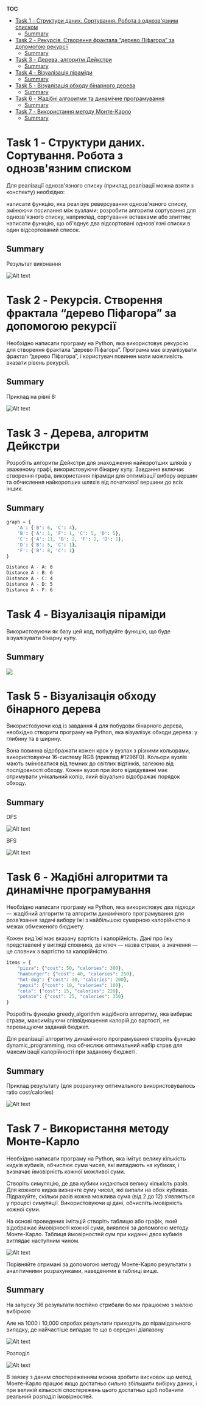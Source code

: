 
**TOC**

- [Task 1 - Структури даних. Сортування. Робота з однозв'язним списком](#task-1---структури-даних-сортування-робота-з-однозвязним-списком)
    - [Summary](#summary)
- [Task 2 - Рекурсія. Створення фрактала “дерево Піфагора” за допомогою рекурсії](#task-2---рекурсія-створення-фрактала-дерево-піфагора-за-допомогою-рекурсії)
    - [Summary](#summary-1)
- [Task 3 - Дерева, алгоритм Дейкстри](#task-3---дерева-алгоритм-дейкстри)
    - [Summary](#summary-2)
- [Task 4 - Візуалізація піраміди](#task-4---візуалізація-піраміди)
    - [Summary](#summary-3)
- [Task 5 - Візуалізація обходу бінарного дерева](#task-5---візуалізація-обходу-бінарного-дерева)
    - [Summary](#summary-4)
- [Task 6 - Жадібні алгоритми та динамічне програмування](#task-6---жадібні-алгоритми-та-динамічне-програмування)
    - [Summary](#summary-5)
- [Task 7 - Використання методу Монте-Карло](#task-7---використання-методу-монте-карло)
    - [Summary](#summary-6)


# Task 1 - Структури даних. Сортування. Робота з однозв'язним списком


Для реалізації однозв'язного списку (приклад реалізації можна взяти з конспекту) необхідно:

написати функцію, яка реалізує реверсування однозв'язного списку, змінюючи посилання між вузлами;
розробити алгоритм сортування для однозв'язного списку, наприклад, сортування вставками або злиттям;
написати функцію, що об'єднує два відсортовані однозв'язні списки в один відсортований список.

## Summary

Результат виконання

![Alt text](.img/image-3.png)

# Task 2 - Рекурсія. Створення фрактала “дерево Піфагора” за допомогою рекурсії


Необхідно написати програму на Python, яка використовує рекурсію для створення фрактала “дерево Піфагора”. Програма має візуалізувати фрактал “дерево Піфагора”, і користувач повинен мати можливість вказати рівень рекурсії.

## Summary

Приклад на рівні 8:

![Alt text](.img/image-5.png)

# Task 3 - Дерева, алгоритм Дейкстри

Розробіть алгоритм Дейкстри для знаходження найкоротших шляхів у зваженому графі, використовуючи бінарну купу. Завдання включає створення графа, використання піраміди для оптимізації вибору вершин та обчислення найкоротших шляхів від початкової вершини до всіх інших.

## Summary

```python
graph = {
    'A': {'B': 6, 'C': 4},
    'B': {'A': 1, 'F': 1, 'C': 5, 'D': 5},
    'C': {'A': 11, 'B': 2, 'F': 2, 'D': 1},
    'D': {'B': 5, 'C': 1},
    'F': {'B': 8, 'C': 1}
}
```

```cmd
Distance A - A: 0
Distance A - B: 6
Distance A - C: 4
Distance A - D: 5
Distance A - F: 6
```

# Task 4 - Візуалізація піраміди

Використовуючи як базу цей код, побудуйте функцію, що буде візуалізувати бінарну купу.

## Summary

![](.img/task_4.png)

# Task 5 - Візуалізація обходу бінарного дерева

Використовуючи код із завдання 4 для побудови бінарного дерева, необхідно створити програму на Python, яка візуалізує обходи дерева: у глибину та в ширину.

Вона повинна відображати кожен крок у вузлах з різними кольорами, використовуючи 16-систему RGB (приклад #1296F0). Кольори вузлів мають змінюватися від темних до світлих відтінків, залежно від послідовності обходу. Кожен вузол при його відвідуванні має отримувати унікальний колір, який візуально відображає порядок обходу.

## Summary

DFS

![Alt text](.img/dfs.png)



BFS

![Alt text](.img/bfs.png)



# Task 6 - Жадібні алгоритми та динамічне програмування

Необхідно написати програму на Python, яка використовує два підходи — жадібний алгоритм та алгоритм динамічного програмування для розв’язання задачі вибору їжі з найбільшою сумарною калорійністю в межах обмеженого бюджету.

Кожен вид їжі має вказану вартість і калорійність. Дані про їжу представлені у вигляді словника, де ключ — назва страви, а значення — це словник з вартістю та калорійністю.

```python
items = {
    "pizza": {"cost": 50, "calories": 300},
    "hamburger": {"cost": 40, "calories": 250},
    "hot-dog": {"cost": 30, "calories": 200},
    "pepsi": {"cost": 10, "calories": 100},
    "cola": {"cost": 15, "calories": 220},
    "potato": {"cost": 25, "calories": 350}
}
```

Розробіть функцію greedy_algorithm жадібного алгоритму, яка вибирає страви, максимізуючи співвідношення калорій до вартості, не перевищуючи заданий бюджет.

Для реалізації алгоритму динамічного програмування створіть функцію dynamic_programming, яка обчислює оптимальний набір страв для максимізації калорійності при заданому бюджеті.

## Summary

Приклад результату (для розрахунку оптимального використовувалось ratio cost/calories)

![Alt text](.img/image-4.png)

# Task 7 - Використання методу Монте-Карло

Необхідно написати програму на Python, яка імітує велику кількість кидків кубиків, обчислює суми чисел, які випадають на кубиках, і визначає ймовірність кожної можливої суми.

Створіть симуляцію, де два кубики кидаються велику кількість разів. Для кожного кидка визначте суму чисел, які випали на обох кубиках. Підрахуйте, скільки разів кожна можлива сума (від 2 до 12) з’являється у процесі симуляції. Використовуючи ці дані, обчисліть імовірність кожної суми.

На основі проведених імітацій створіть таблицю або графік, який відображає ймовірності кожної суми, виявлені за допомогою методу Монте-Карло.
Таблиця ймовірностей сум при киданні двох кубиків виглядає наступним чином.

![Alt text](.img/image.png)

Порівняйте отримані за допомогою методу Монте-Карло результати з аналітичними розрахунками, наведеними в таблиці вище.

## Summary

На запуску 36 результати постійно стрибали бо ми працюємо з малою вибіркою

Але на 1000 і 10,000 спробах результати приходять до пірамідального випадку, де найчастіше випадає те що в середині діапазону

![Alt text](.img/image-1.png)

Розподіл

![Alt text](.img/image-2.png)

В звязку з даним спостереженням можна зробити висновок що метод Монте-Карло працює якщо достатньо сильно збільшити вибірку даних, і при великій кількості спостережень цього достатньо щоб побачити реальний розподіл імовірностей.